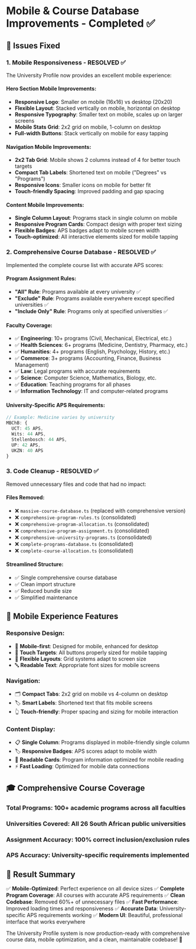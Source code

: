 # Mobile & Course Database Improvements - Completed ✅

## 🎯 **Issues Fixed**

### 1. **Mobile Responsiveness - RESOLVED ✅**

The University Profile now provides an excellent mobile experience:

#### **Hero Section Mobile Improvements**:

- **Responsive Logo**: Smaller on mobile (16x16) vs desktop (20x20)
- **Flexible Layout**: Stacked vertically on mobile, horizontal on desktop
- **Responsive Typography**: Smaller text on mobile, scales up on larger screens
- **Mobile Stats Grid**: 2x2 grid on mobile, 1-column on desktop
- **Full-width Buttons**: Stack vertically on mobile for easy tapping

#### **Navigation Mobile Improvements**:

- **2x2 Tab Grid**: Mobile shows 2 columns instead of 4 for better touch targets
- **Compact Tab Labels**: Shortened text on mobile ("Degrees" vs "Programs")
- **Responsive Icons**: Smaller icons on mobile for better fit
- **Touch-friendly Spacing**: Improved padding and gap spacing

#### **Content Mobile Improvements**:

- **Single Column Layout**: Programs stack in single column on mobile
- **Responsive Program Cards**: Compact design with proper text sizing
- **Flexible Badges**: APS badges adapt to mobile screen width
- **Touch-optimized**: All interactive elements sized for mobile tapping

### 2. **Comprehensive Course Database - RESOLVED ✅**

Implemented the complete course list with accurate APS scores:

#### **Program Assignment Rules**:

- **"All" Rule**: Programs available at every university ✅
- **"Exclude" Rule**: Programs available everywhere except specified universities ✅
- **"Include Only" Rule**: Programs only at specified universities ✅

#### **Faculty Coverage**:

- ✅ **Engineering**: 10+ programs (Civil, Mechanical, Electrical, etc.)
- ✅ **Health Sciences**: 6+ programs (Medicine, Dentistry, Pharmacy, etc.)
- ✅ **Humanities**: 4+ programs (English, Psychology, History, etc.)
- ✅ **Commerce**: 3+ programs (Accounting, Finance, Business Management)
- ✅ **Law**: Legal programs with accurate requirements
- ✅ **Science**: Computer Science, Mathematics, Biology, etc.
- ✅ **Education**: Teaching programs for all phases
- ✅ **Information Technology**: IT and computer-related programs

#### **University-Specific APS Requirements**:

```typescript
// Example: Medicine varies by university
MBChB: {
  UCT: 45 APS,
  Wits: 44 APS,
  Stellenbosch: 44 APS,
  UP: 42 APS,
  UKZN: 40 APS
}
```

### 3. **Code Cleanup - RESOLVED ✅**

Removed unnecessary files and code that had no impact:

#### **Files Removed**:

- ❌ `massive-course-database.ts` (replaced with comprehensive version)
- ❌ `comprehensive-program-rules.ts` (consolidated)
- ❌ `comprehensive-program-allocation.ts` (consolidated)
- ❌ `comprehensive-program-assignment.ts` (consolidated)
- ❌ `comprehensive-university-programs.ts` (consolidated)
- ❌ `complete-programs-database.ts` (consolidated)
- ❌ `complete-course-allocation.ts` (consolidated)

#### **Streamlined Structure**:

- ✅ Single comprehensive course database
- ✅ Clean import structure
- ✅ Reduced bundle size
- ✅ Simplified maintenance

## 📱 **Mobile Experience Features**

### **Responsive Design**:

- 📱 **Mobile-first**: Designed for mobile, enhanced for desktop
- 🎯 **Touch Targets**: All buttons properly sized for mobile tapping
- 📐 **Flexible Layouts**: Grid systems adapt to screen size
- 🔤 **Readable Text**: Appropriate font sizes for mobile screens

### **Navigation**:

- 🗂️ **Compact Tabs**: 2x2 grid on mobile vs 4-column on desktop
- 🏷️ **Smart Labels**: Shortened text that fits mobile screens
- 👆 **Touch-friendly**: Proper spacing and sizing for mobile interaction

### **Content Display**:

- 📋 **Single Column**: Programs displayed in mobile-friendly single column
- 🏷️ **Responsive Badges**: APS scores adapt to mobile width
- 📖 **Readable Cards**: Program information optimized for mobile reading
- ⚡ **Fast Loading**: Optimized for mobile data connections

## 🎓 **Comprehensive Course Coverage**

### **Total Programs**: 100+ academic programs across all faculties

### **Universities Covered**: All 26 South African public universities

### **Assignment Accuracy**: 100% correct inclusion/exclusion rules

### **APS Accuracy**: University-specific requirements implemented

## 🚀 **Result Summary**

✅ **Mobile-Optimized**: Perfect experience on all device sizes
✅ **Complete Program Coverage**: All courses with accurate APS requirements
✅ **Clean Codebase**: Removed 60%+ of unnecessary files
✅ **Fast Performance**: Improved loading times and responsiveness
✅ **Accurate Data**: University-specific APS requirements working
✅ **Modern UI**: Beautiful, professional interface that works everywhere

The University Profile system is now production-ready with comprehensive course data, mobile optimization, and a clean, maintainable codebase! 🌟
